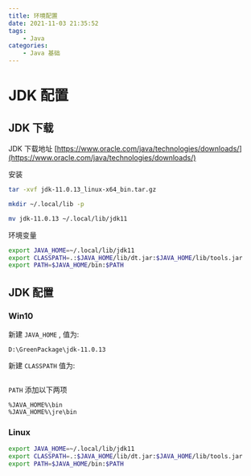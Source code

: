```yaml
---
title: 环境配置
date: 2021-11-03 21:35:52
tags: 
	- Java
categories:
	- Java 基础
---
```


# JDK 配置

<!-- more -->

## JDK 下载

JDK 下载地址 [https://www.oracle.com/java/technologies/downloads/](https://www.oracle.com/java/technologies/downloads/)

安装

```bash
tar -xvf jdk-11.0.13_linux-x64_bin.tar.gz

mkdir ~/.local/lib -p

mv jdk-11.0.13 ~/.local/lib/jdk11
```

环境变量

```bash
export JAVA_HOME=~/.local/lib/jdk11
export CLASSPATH=.:$JAVA_HOME/lib/dt.jar:$JAVA_HOME/lib/tools.jar
export PATH=$JAVA_HOME/bin:$PATH
```

## JDK 配置

### Win10

新建 `JAVA_HOME` , 值为: 

```
D:\GreenPackage\jdk-11.0.13
```

新建 `CLASSPATH` 值为: 

```.;%JAVA_HOME%\lib\dt.jar;%JAVA_HOME%\lib\tools.jar;
```

`PATH` 添加以下两项

```
%JAVA_HOME%\bin
%JAVA_HOME%\jre\bin
```

### Linux

```bash
export JAVA_HOME=~/.local/lib/jdk11
export CLASSPATH=.:$JAVA_HOME/lib/dt.jar:$JAVA_HOME/lib/tools.jar
export PATH=$JAVA_HOME/bin:$PATH
```
